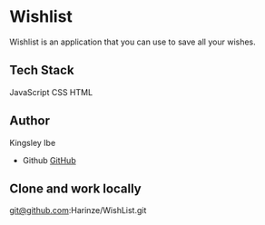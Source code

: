 # Wishlist

Wishlist is an application that you can use to save all your wishes.

## Tech Stack

JavaScript
CSS
HTML

## Author
Kingsley Ibe
- Github [GitHub](https://github.com/Harinze)

## Clone and work locally

git@github.com:Harinze/WishList.git

